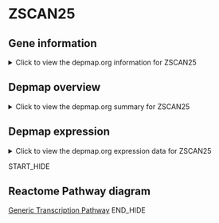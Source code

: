 <h1>ZSCAN25</h1>

<h2>Gene information</h2>
<details>
  <summary>Click to view the depmap.org information for ZSCAN25</summary>
  <iframe src="https://depmap.org/portal/gene/ZSCAN25?tab=about" style="border:none;width:100%;height:800px"></iframe>
</details>

<h2>Depmap overview</h2>
<details>
  <summary>Click to view the depmap.org summary for ZSCAN25</summary>
  <iframe src="https://depmap.org/portal/gene/ZSCAN25?tab=overview" style="border:none;width:100%;height:800px"></iframe>
</details>

<h2>Depmap expression</h2>
<details>
  <summary>Click to view the depmap.org expression data for ZSCAN25</summary>
  <iframe src="https://depmap.org/portal/gene/ZSCAN25?tab=characterization" style="border:none;width:100%;height:800px"></iframe>
</details>


START_HIDE
<h2>Reactome Pathway diagram</h2>
<a href="https://reactome.org/PathwayBrowser/#/R-HSA-212436">Generic Transcription Pathway</a>
END_HIDE


